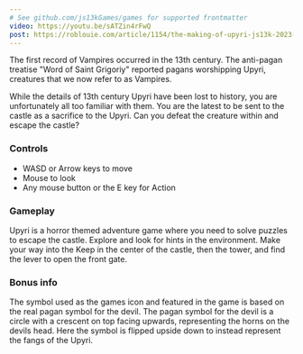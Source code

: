 ```yaml
---
# See github.com/js13kGames/games for supported frontmatter
video: https://youtu.be/sATZin4rFwQ
post: https://roblouie.com/article/1154/the-making-of-upyri-js13k-2023-post-mortem/
---
```

The first record of Vampires occurred in the 13th century. The anti-pagan treatise "Word of Saint Grigoriy" reported pagans worshipping Upyri, creatures that we now refer to as Vampires.

While the details of 13th century Upyri have been lost to history, you are unfortunately all too familiar with them. You are the latest to be sent to the castle as a sacrifice to the Upyri. Can you defeat the creature within and escape the castle?


### Controls

- WASD or Arrow keys to move
- Mouse to look
- Any mouse button or the E key for Action


### Gameplay

Upyri is a horror themed adventure game where you need to solve puzzles to escape the castle. Explore and look for hints in the environment. Make your way into the Keep in the center of the castle, then the tower, and find the lever to open the front gate.


### Bonus info

The symbol used as the games icon and featured in the game is based on the real pagan symbol for the devil. The pagan symbol for the devil is a circle with a crescent on top facing upwards, representing the horns on the devils head. Here the symbol is flipped upside down to instead represent the fangs of the Upyri.